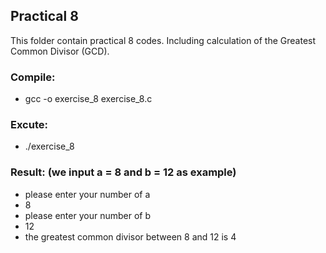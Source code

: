 ## Practical 8

This folder contain practical 8 codes. Including calculation of the Greatest Common Divisor (GCD).

### Compile: 

* gcc -o exercise_8 exercise_8.c

### Excute:

* ./exercise_8

### Result: (we input a = 8 and b = 12 as example)

* please enter your number of a
* 8
* please enter your number of b
* 12
* the greatest common divisor between 8 and 12 is 4
